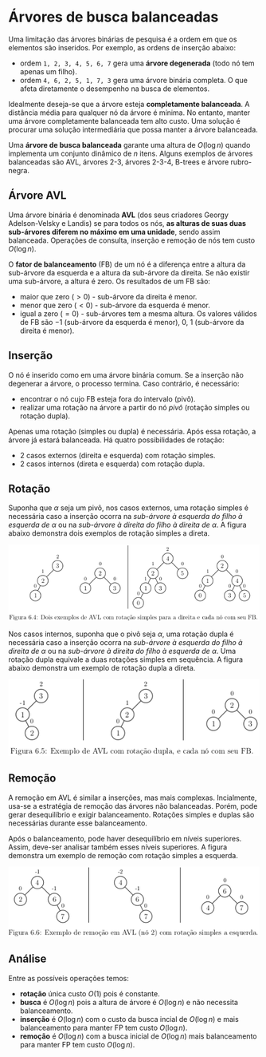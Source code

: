 # Árvores de busca balanceadas

Uma limitação das árvores binárias de pesquisa é a ordem em que os elementos
são inseridos. Por exemplo, as ordens de inserção abaixo:
- ordem `1, 2, 3, 4, 5, 6, 7` gera uma **árvore degenerada** (todo nó
tem apenas um filho).
- ordem `4, 6, 2, 5, 1, 7, 3` gera uma árvore binária completa.
O que afeta diretamente o desempenho na busca de elementos.

Idealmente deseja-se que a árvore esteja **completamente balanceada**.
A distância média para qualquer nó da árvore é mínima.
No entanto, manter uma árvore completamente balanceada tem alto custo.
Uma solução é procurar uma solução intermediária que possa manter a árvore
balanceada.

Uma **árvore de busca balanceada** garante uma altura de $O(\log n)$
quando implementa um conjunto dinâmico de $n$ itens.
Alguns exemplos de árvores balanceadas são AVL, árvores 2-3, árvores 2-3-4,
B-trees e árvore rubro-negra.

## Árvore AVL

Uma árvore binária é denominada **AVL** (dos seus criadores Georgy
Adelson-Velsky e Landis) se para todos os nós, **as alturas de suas duas
sub-árvores diferem no máximo em uma unidade**, sendo assim balanceada.
Operações de consulta, inserção e remoção de nós tem custo $O(\log n)$.

O **fator de balanceamento** (FB) de um nó é a diferença entre
a altura da sub-árvore da esquerda e a altura da sub-árvore da direita.
Se não existir uma sub-árvore, a altura é zero.
Os resultados de um FB são:
- maior que zero ($> 0$) - sub-árvore da direita é menor.
- menor que zero ($< 0$) - sub-árvore da esquerda é menor.
- igual a zero ($= 0$) - sub-árvores tem a mesma altura.
Os valores válidos de FB são $-1$ (sub-árvore da esquerda é menor), $0$, $1$
(sub-árvore da direita é menor).

## Inserção

O nó é inserido como em uma árvore binária comum.
Se a inserção não degenerar a árvore, o processo termina.
Caso contrário, é necessário:
- encontrar o nó cujo FB esteja fora do intervalo (pivô).
- realizar uma rotação na árvore a partir do nó *pivô* (rotação simples ou rotação dupla).

Apenas uma rotação (simples ou dupla) é necessária.
Após essa rotação, a árvore já estará balanceada.
Há quatro possibilidades de rotação:
- 2 casos externos (direita e esquerda) com rotação simples.
- 2 casos internos (direta e esquerda) com rotação dupla.

## Rotação

Suponha que $\alpha$ seja um pivô, nos casos externos, uma rotação simples é necessária 
caso a inserção ocorra na *sub-árvore à esquerda do filho à esquerda de* $\alpha$
ou na *sub-árvore à direita do filho à direita de* $\alpha$.
A figura abaixo demonstra dois exemplos de rotação
simples a direta.

![rot1](rot1.png)

Nos casos internos, suponha que o pivô seja $\alpha$, 
uma rotação dupla é necessária caso a inserção ocorra 
na *sub-árvore à esquerda do filho à direita de* $\alpha$ ou
na *sub-árvore à direita do filho à esquerda de* $\alpha$.
Uma rotação dupla equivale a duas rotações simples em sequência.
A figura abaixo demonstra um exemplo de rotação
dupla a direta.


![rot2](rot2.png)

## Remoção

A remoção em AVL é similar a inserções, mas mais complexas.
Incialmente, usa-se a estratégia de remoção das árvores não balanceadas.
Porém, pode gerar desequilíbrio e exigir balanceamento.
Rotações simples e duplas são necessárias durante esse balanceamento.

Após o balanceamento, pode haver desequilíbrio em níveis superiores.
Assim, deve-ser analisar também esses níveis superiores.
A figura demonstra um exemplo de remoção
com rotação simples a esquerda.

![remocao](remocao.png)

## Análise

Entre as possíveis operações temos:
- **rotação** única custo $O(1)$ pois é constante.
- **busca**  é $O(\log n)$ pois a altura de árvore é $O(\log n)$
e não necessita balanceamento.
- **inserção** é $O(\log n)$ com o custo da busca incial de $O(\log n)$
e mais balanceamento para manter FP tem custo $O(\log n)$.
- **remoção** é $O(\log n)$ com a busca inicial de $O(\log n)$ mais
balanceamento para manter FP tem custo $O(\log n)$.
